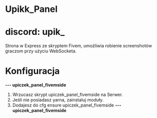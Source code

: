 # Upikk_Panel
# discord: upik_
Strona w Express ze skryptem Fivem, umożliwia robienie screenshotów graczom przy użyciu WebSocketa.

# Konfiguracja
<b>--- upiczek_panel_fivemside</b>
1. Wrzucasz skrypt upiczek_panel_fivemside na Serwer.
2. Jeśli nie posiadasz yarna, zainstaluj moduły.
3. Dodajesz do cfg ensure upiczek_panel_fivemside
<b>--- upiczek_panel_fivemside</b>

